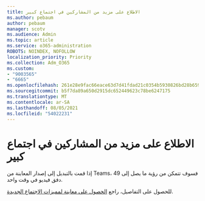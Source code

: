 ```yaml
---
title: الاطلاع على مزيد من المشاركين في اجتماع كبير
ms.author: pebaum
author: pebaum
manager: scotv
ms.audience: Admin
ms.topic: article
ms.service: o365-administration
ROBOTS: NOINDEX, NOFOLLOW
localization_priority: Priority
ms.collection: Adm_O365
ms.custom:
- "9003565"
- "6665"
ms.openlocfilehash: 261e28e9fac66eace63d7d41fdad21c0354b5930826bd28b659ce5e3d159655f
ms.sourcegitcommit: b5f7da89a650d2915dc652449623c78be6247175
ms.translationtype: MT
ms.contentlocale: ar-SA
ms.lasthandoff: 08/05/2021
ms.locfileid: "54022231"
---
```

# <a name="see-more-participants-in-a-large-meeting"></a>الاطلاع على مزيد من المشاركين في اجتماع كبير

إذا قمت بالتبديل إلى إصدار المعاينة من Teams، فسوف تتمكن من رؤية ما يصل إلى 49 دفق فيديو في وقت واحد.

للحصول على التفاصيل، راجع [الحصول على معاينة لمميزات الاجتماع الجديدة](https://support.microsoft.com/office/04533e91-3203-4530-a1c0-8f77c0731699).
